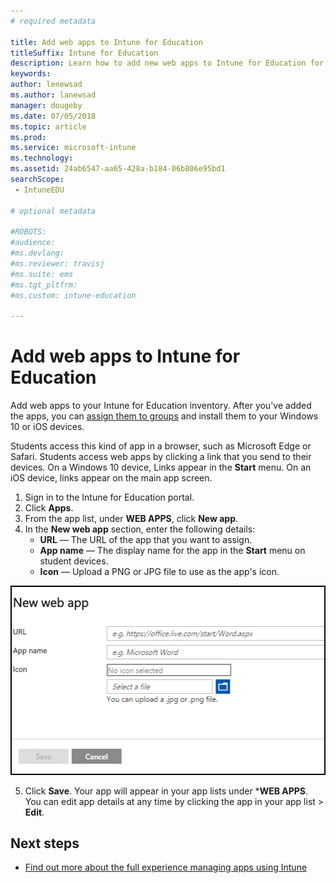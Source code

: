 ```yaml
---
# required metadata

title: Add web apps to Intune for Education
titleSuffix: Intune for Education
description: Learn how to add new web apps to Intune for Education for Windows 10 and iOS devices.
keywords:
author: lenewsad
ms.author: lanewsad
manager: dougeby
ms.date: 07/05/2018
ms.topic: article
ms.prod:
ms.service: microsoft-intune
ms.technology:
ms.assetid: 24ab6547-aa65-428a-b184-06b806e95bd1
searchScope:
 - IntuneEDU

# optional metadata

#ROBOTS:
#audience:
#ms.devlang:
#ms.reviewer: travisj
#ms.suite: ems
#ms.tgt_pltfrm:
#ms.custom: intune-education

---
```


# Add web apps to Intune for Education  

Add web apps to your Intune for Education inventory. After you've added the apps, you can [assign them to groups](install-apps.md) and install them to your Windows 10 or iOS devices.

Students access this kind of app in a browser, such as Microsoft Edge or Safari. Students access web apps by clicking a link that you send to their devices. On a Windows 10 device, Links appear in the **Start** menu. On an iOS device, links appear on the main app screen.

1. Sign in to the Intune for Education portal.
2. Click **Apps**.
3. From the app list, under **WEB APPS**, click **New app**.
4. In the **New web app** section, enter the following details:
   * **URL** — The URL of the app that you want to assign.
   * **App name** — The display name for the app in the **Start** menu on student devices.
   * **Icon** — Upload a PNG or JPG file to use as the app's icon.

  ![Add a new web app page, which prompts users for the information described in the procedure below.](./media/apps-001-add-webapp.png)

5. Click **Save**. Your app will appear in your app lists under ***WEB APPS**. You can edit app details at any time by clicking the app in your app list > **Edit**.
 

## Next steps

- [Find out more about the full experience managing apps using Intune](https://docs.microsoft.com/intune/deploy-use/add-apps)
